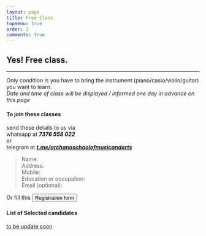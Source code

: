 ```yaml
---
layout: page
title: Free Class
topmenu: true
order: 1
comments: true
---
```


## Yes! Free class.  
---
Only condition is you have to bring the instrument (piano/casio/violin/guitar) you want to learn.  
*Date and time of class will be displayed / informed one day in advance on this page*
#### To join these classes  
send these details to us via   
whatsapp at ***7376 558 022***  
or   
telegram at ***[t.me/archanaschoolofmusicandarts](https://t.me/archanaschoolofmusicandarts)***

> Name:  
> Address:   
> Mobile:  
> Education or occupation:  
> Email (optional):


Or fill this <a href="https://forms.gle/LXguUro9A8jivTZP7"><button class="btn btn-primary" > Registration form</button></a>

#### List of Selected candidates 

[to be update soon]()


